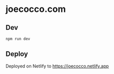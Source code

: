 # joecocco.com

## Dev

```
npm run dev
```

## Deploy

Deployed on Netlify to https://joecocco.netlify.app
